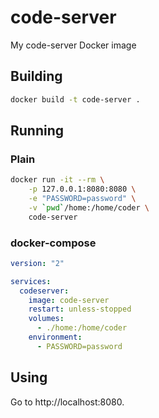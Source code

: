 # code-server

My code-server Docker image

## Building

```bash
docker build -t code-server .
```

## Running

### Plain

```bash
docker run -it --rm \
    -p 127.0.0.1:8080:8080 \
    -e "PASSWORD=password" \
    -v `pwd`/home:/home/coder \
    code-server
```

### docker-compose

```yaml
version: "2"

services:
  codeserver:
    image: code-server
    restart: unless-stopped
    volumes:
      - ./home:/home/coder
    environment:
      - PASSWORD=password
```

## Using

Go to http://localhost:8080.
